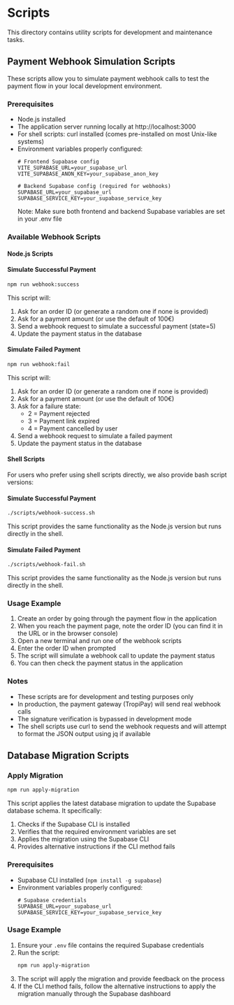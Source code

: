 # Scripts

This directory contains utility scripts for development and maintenance tasks.

## Payment Webhook Simulation Scripts

These scripts allow you to simulate payment webhook calls to test the payment flow in your local development environment.

### Prerequisites 

- Node.js installed
- The application server running locally at http://localhost:3000
- For shell scripts: curl installed (comes pre-installed on most Unix-like systems)
- Environment variables properly configured:
  ```
  # Frontend Supabase config
  VITE_SUPABASE_URL=your_supabase_url
  VITE_SUPABASE_ANON_KEY=your_supabase_anon_key

  # Backend Supabase config (required for webhooks)
  SUPABASE_URL=your_supabase_url
  SUPABASE_SERVICE_KEY=your_supabase_service_key
  ```
  Note: Make sure both frontend and backend Supabase variables are set in your .env file

### Available Webhook Scripts

#### Node.js Scripts

#### Simulate Successful Payment

```bash
npm run webhook:success
```

This script will:
1. Ask for an order ID (or generate a random one if none is provided)
2. Ask for a payment amount (or use the default of 100€)
3. Send a webhook request to simulate a successful payment (state=5)
4. Update the payment status in the database

#### Simulate Failed Payment

```bash
npm run webhook:fail
```

This script will:
1. Ask for an order ID (or generate a random one if none is provided)
2. Ask for a payment amount (or use the default of 100€)
3. Ask for a failure state:
   - 2 = Payment rejected
   - 3 = Payment link expired
   - 4 = Payment cancelled by user
4. Send a webhook request to simulate a failed payment
5. Update the payment status in the database

#### Shell Scripts

For users who prefer using shell scripts directly, we also provide bash script versions:

#### Simulate Successful Payment

```bash
./scripts/webhook-success.sh
```

This script provides the same functionality as the Node.js version but runs directly in the shell.

#### Simulate Failed Payment

```bash
./scripts/webhook-fail.sh
```

This script provides the same functionality as the Node.js version but runs directly in the shell.

### Usage Example

1. Create an order by going through the payment flow in the application
2. When you reach the payment page, note the order ID (you can find it in the URL or in the browser console)
3. Open a new terminal and run one of the webhook scripts
4. Enter the order ID when prompted
5. The script will simulate a webhook call to update the payment status
6. You can then check the payment status in the application

### Notes

- These scripts are for development and testing purposes only
- In production, the payment gateway (TropiPay) will send real webhook calls
- The signature verification is bypassed in development mode
- The shell scripts use curl to send the webhook requests and will attempt to format the JSON output using jq if available

## Database Migration Scripts

### Apply Migration

```bash
npm run apply-migration
```

This script applies the latest database migration to update the Supabase database schema. It specifically:

1. Checks if the Supabase CLI is installed
2. Verifies that the required environment variables are set
3. Applies the migration using the Supabase CLI
4. Provides alternative instructions if the CLI method fails

### Prerequisites

- Supabase CLI installed (`npm install -g supabase`)
- Environment variables properly configured:
  ```
  # Supabase credentials
  SUPABASE_URL=your_supabase_url
  SUPABASE_SERVICE_KEY=your_supabase_service_key
  ```

### Usage Example

1. Ensure your `.env` file contains the required Supabase credentials
2. Run the script:
   ```bash
   npm run apply-migration
   ```
3. The script will apply the migration and provide feedback on the process
4. If the CLI method fails, follow the alternative instructions to apply the migration manually through the Supabase dashboard
